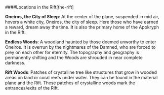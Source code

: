 ####Locations in the Rift[the-rift]

**Oneiros, the City of Sleep**: At the center of the plane, suspended in mid air, hovers a white city, Oneiros, the city of sleep. Here those who have earned a reward, dream away the time. It is also the primary home of the Apokryph in the Rift.

**Endless Woods**: A woodland haunted by those deemed unworthy to enter Oneiros. It is overrun by the nightmares of the Damned, who are forced to prey on each other for eternity. The topography and geography is permanently shifting and the Woods are shrouded in near complete darkness.

**Rift Woods**: Patches of crystalline tree like structures that grow in wooded areas on land or coral reefs under water. They can be found in the material plane and the Rift. These patches of crystalline woods mark the entrances/exits of the Rift.

